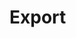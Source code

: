<!--
parent:
    title: Deliveries
author:
    - 'Jérôme Bogaerts'
created_at: '2012-04-12 19:13:39'
updated_at: '2013-03-13 14:13:52'
tags:
    - Deliveries
-->

Export
======
